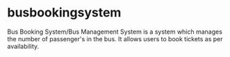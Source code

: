# busbookingsystem
Bus Booking System/Bus Management System is a system which manages the number of passenger's in the bus. It allows users to book tickets as per availability.
